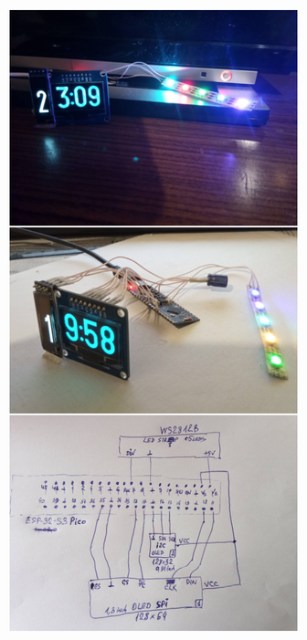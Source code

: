 ![Dysplay](/internet-clock1.jpg)
![Dysplay](/ESP32-S3-RGB-LED-TEST_411.jpg)
![Dysplay](/schematic-draft1.jpg)
